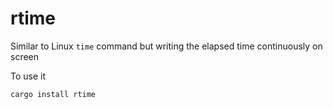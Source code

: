# rtime

Similar to Linux `time` command but writing the elapsed time continuously on screen

To use it

```sh
cargo install rtime
```
